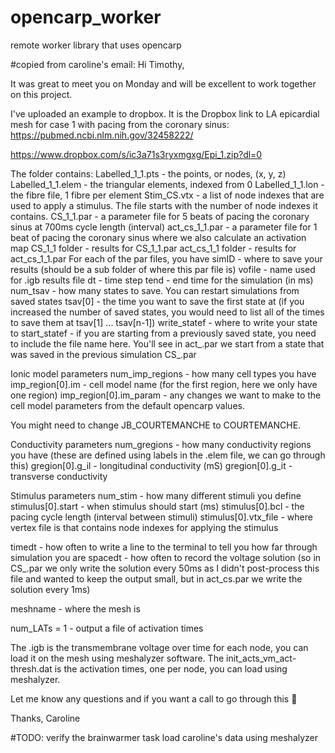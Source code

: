 # opencarp_worker
remote worker library that uses opencarp

#copied from caroline's email:
Hi Timothy, 

It was great to meet you on Monday and will be excellent to work together on this project. 

I've uploaded an example to dropbox. 
It is the 
Dropbox link to LA epicardial mesh for case 1 with pacing from the coronary sinus:
https://pubmed.ncbi.nlm.nih.gov/32458222/

https://www.dropbox.com/s/ic3a71s3ryxmgxg/Epi_1.zip?dl=0

The folder contains: 
Labelled_1_1.pts - the points, or nodes, (x, y, z)
Labelled_1_1.elem - the triangular elements, indexed from 0
Labelled_1_1.lon - the fibre file, 1 fibre per element 
Stim_CS.vtx - a list of node indexes that are used to apply a stimulus. The file starts with the number of node indexes it contains. 
CS_1_1.par - a parameter file for 5 beats of pacing the coronary sinus at 700ms cycle length (interval)
act_cs_1_1.par - a parameter file for 1 beat of pacing the coronary sinus where we also calculate an activation map 
CS_1_1 folder - results for CS_1_1.par
act_cs_1_1 folder - results for act_cs_1_1.par
For each of the par files, you have 
simID - where to save your results (should be a sub folder of where this par file is) 
vofile - name used for .igb results file 
dt - time step 
tend - end time for the simulation (in ms) 
num_tsav - how many states to save. You can restart simulations from saved states 
tsav[0] - the time you want to save the first state at (if you increased the number of saved states, you would need to list all of the times to save them at tsav[1] ... tsav[n-1])
write_statef - where to write your state to 
start_statef - if you are starting from a previously saved state, you need to include the file name here. You'll see in act_.par we start from a state that was saved in the previous simulation CS_.par


Ionic model parameters 
num_imp_regions - how many cell types you have 
imp_region[0].im - cell model name (for the first region, here we only have one region) 
imp_region[0].im_param - any changes we want to make to the cell model parameters from the default opencarp values. 

You might need to change JB_COURTEMANCHE to COURTEMANCHE. 

Conductivity parameters 
num_gregions - how many conductivity regions you have (these are defined using labels in the .elem file, we can go through this) 
gregion[0].g_il - longitudinal conductivity  (mS)
gregion[0].g_it - transverse conductivity 

Stimulus parameters 
num_stim - how many different stimuli you define 
stimulus[0].start - when stimulus should start (ms)
stimulus[0].bcl - the pacing cycle length (interval between stimuli)
stimulus[0].vtx_file - where vertex file is that contains node indexes for applying the stimulus

timedt - how often to write a line to the terminal to tell you how far through simulation you are 
spacedt - how often to record the voltage solution (so in CS_.par we only write the solution every 50ms as I didn't post-process this file and wanted to keep the output small, but in act_cs.par we write the solution every 1ms)

meshname - where the mesh is 

num_LATs = 1 - output a file of activation times 

The .igb is the transmembrane voltage over time for each node, you can load it on the mesh using meshalyzer software. The init_acts_vm_act-thresh.dat is the activation times, one per node, you can load using meshalyzer. 

Let me know any questions and if you want a call to go through this 🙂 

Thanks, 
Caroline 


#TODO: verify the brainwarmer task
load caroline's data using meshalyzer

<!-- scp TimtheTyrant@login05.osgconnect.net:python3.7-osg.tar.gz python3.7-osg.tar.gz -->
